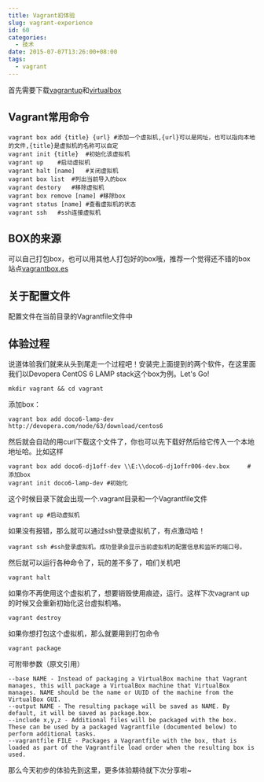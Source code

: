 ```yaml
---
title: Vagrant初体验
slug: vagrant-experience
id: 60
categories:
  - 技术
date: 2015-07-07T13:26:00+08:00
tags:
  - vagrant
---
```


首先需要下载[vagrantup](https://www.vagrantup.com/)和[virtualbox](https://www.virtualbox.org/)
<!--more-->
## Vagrant常用命令

    vagrant box add {title} {url} #添加一个虚拟机,{url}可以是网址，也可以指向本地的文件,{title}是虚拟机的名称可以自定
    vagrant init {title}  #初始化该虚拟机
    vagrant up    #启动虚拟机
    vagrant halt [name]   #关闭虚拟机
    vagrant box list  #列出当前导入的box
    vagrant destory   #移除虚拟机
    vagrant box remove [name] #移除box
    vagrant status [name] #查看虚拟机的状态
    vagrant ssh   #ssh连接虚拟机

## BOX的来源

可以自己打包box，也可以用其他人打包好的box哦，推荐一个觉得还不错的box站点[vagrantbox.es](vagrantbox.es)

## 关于配置文件

配置文件在当前目录的Vagrantfile文件中

## 体验过程

说道体验我们就来从头到尾走一个过程吧！安装完上面提到的两个软件，在这里面我们以Devopera CentOS 6 LAMP stack这个box为例。Let's Go!

    mkdir vagrant && cd vagrant
   添加box：

    vagrant box add doco6-lamp-dev http://devopera.com/node/63/download/centos6
然后就会自动的用curl下载这个文件了，你也可以先下载好然后给它传入一个本地地址哈。比如这样

    vagrant box add doco6-dj1off-dev \\E:\\doco6-dj1offr006-dev.box     #添加box
    vagrant init doco6-lamp-dev #初始化
这个时候目录下就会出现一个.vagrant目录和一个Vagrantfile文件

    vagrant up #启动虚拟机
如果没有报错，那么就可以通过ssh登录虚拟机了，有点激动哈！

    vagrant ssh #ssh登录虚拟机。成功登录会显示当前虚拟机的配置信息和监听的端口号。
然后就可以运行各种命令了，玩的差不多了，咱们关机吧

    vagrant halt
如果你不再使用这个虚拟机了，想要销毁使用痕迹，运行。这样下次vagrant up的时候又会重新初始化这台虚拟机咯。

    vagrant destroy 
如果你想打包这个虚拟机，那么就要用到打包命令

    vagrant package

可附带参数（原文引用）

    --base NAME - Instead of packaging a VirtualBox machine that Vagrant manages, this will package a VirtualBox machine that VirtualBox manages. NAME should be the name or UUID of the machine from the VirtualBox GUI.
    --output NAME - The resulting package will be saved as NAME. By default, it will be saved as package.box.
    --include x,y,z - Additional files will be packaged with the box. These can be used by a packaged Vagrantfile (documented below) to perform additional tasks.
    --vagrantfile FILE - Packages a Vagrantfile with the box, that is loaded as part of the Vagrantfile load order when the resulting box is used.

那么今天初步的体验先到这里，更多体验期待就下次分享啦~